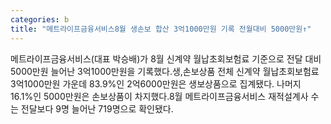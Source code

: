 ```yaml
---
categories: b
title: "메트라이프금융서비스8월 생손보 합산 3억1000만원 기록 전월대비 5000만원↑"
---
```

메트라이프금융서비스(대표 박승배)가 8월 신계약 월납초회보험료 기준으로 전달 대비 5000만원 늘어난 3억1000만원을 기록했다.생,손보상품 전체 신계약 월납초회보험료 3억1000만원 가운데 83.9%인 2억6000만원은 생보상품으로 집계됐다. 나머지 16.1%인 5000만원은 손보상품이 차지했다.8월 메트라이프금융서비스 재적설계사 수는 전달보다 9명 늘어난 719명으로 확인됐다.